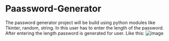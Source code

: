 # Paassword-Generator
The password generator project will be build using python modules like Tkinter, random, string. In this user has to enter the length of the password. After entering the length password is generated for user. 
Like this: 
![image](https://user-images.githubusercontent.com/80107261/138388956-3209e930-b387-4bde-986f-227655513a51.png)
